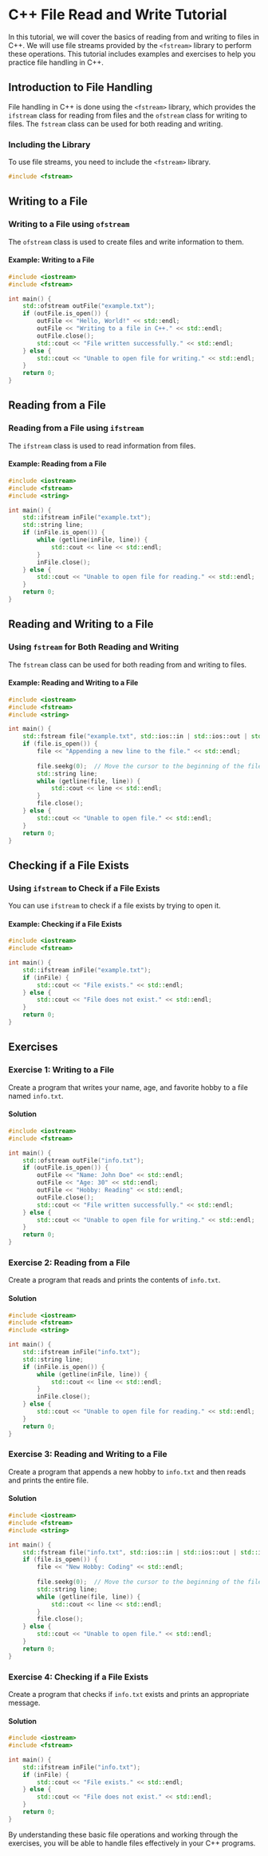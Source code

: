 # C++ File Read and Write Tutorial

In this tutorial, we will cover the basics of reading from and writing to files in C++. We will use file streams provided by the `<fstream>` library to perform these operations. This tutorial includes examples and exercises to help you practice file handling in C++.

## Introduction to File Handling

File handling in C++ is done using the `<fstream>` library, which provides the `ifstream` class for reading from files and the `ofstream` class for writing to files. The `fstream` class can be used for both reading and writing.

### Including the Library
To use file streams, you need to include the `<fstream>` library.
```cpp
#include <fstream>
```

## Writing to a File

### Writing to a File using `ofstream`
The `ofstream` class is used to create files and write information to them.

#### Example: Writing to a File
```cpp
#include <iostream>
#include <fstream>

int main() {
    std::ofstream outFile("example.txt");
    if (outFile.is_open()) {
        outFile << "Hello, World!" << std::endl;
        outFile << "Writing to a file in C++." << std::endl;
        outFile.close();
        std::cout << "File written successfully." << std::endl;
    } else {
        std::cout << "Unable to open file for writing." << std::endl;
    }
    return 0;
}
```

## Reading from a File

### Reading from a File using `ifstream`
The `ifstream` class is used to read information from files.

#### Example: Reading from a File
```cpp
#include <iostream>
#include <fstream>
#include <string>

int main() {
    std::ifstream inFile("example.txt");
    std::string line;
    if (inFile.is_open()) {
        while (getline(inFile, line)) {
            std::cout << line << std::endl;
        }
        inFile.close();
    } else {
        std::cout << "Unable to open file for reading." << std::endl;
    }
    return 0;
}
```

## Reading and Writing to a File

### Using `fstream` for Both Reading and Writing
The `fstream` class can be used for both reading from and writing to files.

#### Example: Reading and Writing to a File
```cpp
#include <iostream>
#include <fstream>
#include <string>

int main() {
    std::fstream file("example.txt", std::ios::in | std::ios::out | std::ios::app);
    if (file.is_open()) {
        file << "Appending a new line to the file." << std::endl;
        
        file.seekg(0);  // Move the cursor to the beginning of the file
        std::string line;
        while (getline(file, line)) {
            std::cout << line << std::endl;
        }
        file.close();
    } else {
        std::cout << "Unable to open file." << std::endl;
    }
    return 0;
}
```

## Checking if a File Exists

### Using `ifstream` to Check if a File Exists
You can use `ifstream` to check if a file exists by trying to open it.

#### Example: Checking if a File Exists
```cpp
#include <iostream>
#include <fstream>

int main() {
    std::ifstream inFile("example.txt");
    if (inFile) {
        std::cout << "File exists." << std::endl;
    } else {
        std::cout << "File does not exist." << std::endl;
    }
    return 0;
}
```

## Exercises

### Exercise 1: Writing to a File
Create a program that writes your name, age, and favorite hobby to a file named `info.txt`.

#### Solution
```cpp
#include <iostream>
#include <fstream>

int main() {
    std::ofstream outFile("info.txt");
    if (outFile.is_open()) {
        outFile << "Name: John Doe" << std::endl;
        outFile << "Age: 30" << std::endl;
        outFile << "Hobby: Reading" << std::endl;
        outFile.close();
        std::cout << "File written successfully." << std::endl;
    } else {
        std::cout << "Unable to open file for writing." << std::endl;
    }
    return 0;
}
```

### Exercise 2: Reading from a File
Create a program that reads and prints the contents of `info.txt`.

#### Solution
```cpp
#include <iostream>
#include <fstream>
#include <string>

int main() {
    std::ifstream inFile("info.txt");
    std::string line;
    if (inFile.is_open()) {
        while (getline(inFile, line)) {
            std::cout << line << std::endl;
        }
        inFile.close();
    } else {
        std::cout << "Unable to open file for reading." << std::endl;
    }
    return 0;
}
```

### Exercise 3: Reading and Writing to a File
Create a program that appends a new hobby to `info.txt` and then reads and prints the entire file.

#### Solution
```cpp
#include <iostream>
#include <fstream>
#include <string>

int main() {
    std::fstream file("info.txt", std::ios::in | std::ios::out | std::ios::app);
    if (file.is_open()) {
        file << "New Hobby: Coding" << std::endl;
        
        file.seekg(0);  // Move the cursor to the beginning of the file
        std::string line;
        while (getline(file, line)) {
            std::cout << line << std::endl;
        }
        file.close();
    } else {
        std::cout << "Unable to open file." << std::endl;
    }
    return 0;
}
```

### Exercise 4: Checking if a File Exists
Create a program that checks if `info.txt` exists and prints an appropriate message.

#### Solution
```cpp
#include <iostream>
#include <fstream>

int main() {
    std::ifstream inFile("info.txt");
    if (inFile) {
        std::cout << "File exists." << std::endl;
    } else {
        std::cout << "File does not exist." << std::endl;
    }
    return 0;
}
```

By understanding these basic file operations and working through the exercises, you will be able to handle files effectively in your C++ programs.
